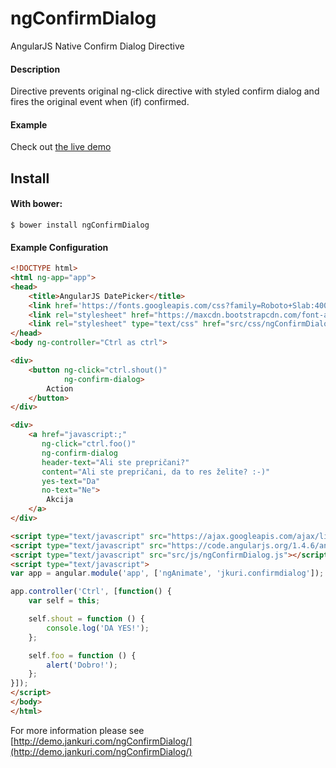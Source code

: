# ngConfirmDialog
AngularJS Native Confirm Dialog Directive

#### Description 

Directive prevents original ng-click directive with styled confirm dialog and fires the original event when (if) confirmed.

#### Example 

Check out [the live demo](http://demo.jankuri.com/ngConfirmDialog/)

Install
-------

#### With bower:

    $ bower install ngConfirmDialog
    
#### Example Configuration
```html
<!DOCTYPE html>
<html ng-app="app">
<head>
	<title>AngularJS DatePicker</title>
	<link href='https://fonts.googleapis.com/css?family=Roboto+Slab:400,700' rel='stylesheet' type='text/css'>
	<link rel="stylesheet" href="https://maxcdn.bootstrapcdn.com/font-awesome/4.4.0/css/font-awesome.min.css">
	<link rel="stylesheet" type="text/css" href="src/css/ngConfirmDialog.css">
</head>
<body ng-controller="Ctrl as ctrl">

<div>
	<button ng-click="ctrl.shout()" 
			ng-confirm-dialog>
		Action
	</button>
</div>

<div>
	<a href="javascript:;"
	   ng-click="ctrl.foo()" 
	   ng-confirm-dialog 
	   header-text="Ali ste prepričani?" 
	   content="Ali ste prepričani, da to res želite? :-)" 
	   yes-text="Da" 
	   no-text="Ne">
		Akcija
	</a>
</div>

<script type="text/javascript" src="https://ajax.googleapis.com/ajax/libs/angularjs/1.4.6/angular.min.js"></script>
<script type="text/javascript" src="https://code.angularjs.org/1.4.6/angular-animate.min.js"></script>
<script type="text/javascript" src="src/js/ngConfirmDialog.js"></script>
<script type="text/javascript">
var app = angular.module('app', ['ngAnimate', 'jkuri.confirmdialog']);

app.controller('Ctrl', [function() {
	var self = this;

	self.shout = function () {
		console.log('DA YES!');
	};

	self.foo = function () {
		alert('Dobro!');
	};
}]);
</script>
</body>
</html>
``` 

For more information please see [http://demo.jankuri.com/ngConfirmDialog/](http://demo.jankuri.com/ngConfirmDialog/)

